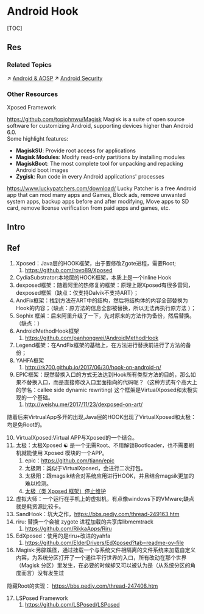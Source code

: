 # Android Hook

[TOC]



## Res
### Related Topics
↗ [Android & AOSP](../../../../../../🔑%20CS%20Core/🥷🏼%20Operating%20Systems%20&%20Kernels%20(Engineering%20Part)/Android%20&%20AOSP/Android%20&%20AOSP.md)
↗ [Android Security](../../../../../Application%20Security/Virtualization%20Security/Android%20Security/Android%20Security.md)


### Other Resources
Xposed Framework

https://github.com/topjohnwu/Magisk
Magisk is a suite of open source software for customizing Android, supporting devices higher than Android 6.0.  
Some highlight features:
- **MagiskSU**: Provide root access for applications
- **Magisk Modules**: Modify read-only partitions by installing modules
- **MagiskBoot**: The most complete tool for unpacking and repacking Android boot images
- **Zygisk**: Run code in every Android applications' processes

https://www.luckypatchers.com/download/
Lucky Patcher is a free Android app that can mod many apps and Games, Block ads, remove unwanted system apps, backup apps before and after modifying, Move apps to SD card, remove license verification from paid apps and games, etc.



## Intro



## Ref
[Android中常见的HOOK框架收集 | CSDN]: http://t.csdnimg.cn/4ieMP
1. Xposed：Java层的HOOK框架，由于要修改Zgote进程，需要Root;
	1. https://github.com/rovo89/Xposed
2. CydiaSubstrator:本地层的HOOK框架，本质上是一个inline Hook
3. dexposed框架：随着阿里的热修复的框架：原理上跟Xposed有很多雷同，dexposed框架（缺点：仅支持Dalvik不支持ART）；
4. AndFix框架：找到方法在ART中的结构，然后将结构体的内容全部替换为Hook的内容；（缺点：原方法的信息全部被替换，所以无法再执行原方法 ）；
5. Sophix 框架：后来阿里升级了一下，先对原来的方法作为备份，然后替换。（缺点：）
6. AndroidMethodHook框架
	1. https://github.com/panhongwei/AndroidMethodHook
7. Legend框架：在AndFix框架的基础上，在方法进行替换前进行了方法的备份；
8. YAHFA框架
	1. http://rk700.github.io/2017/06/30/hook-on-android-n/
9. EPIC框架：既然替换入口的方式无法达到Hook所有类型方法的目的，那么如果不替换入口，而是直接修改入口里面指向的代码呢？（这种方式有个高大上的学名：callee side dynamic rewriting) 这个框架是VirtualXposed和太极实现的一个基础。
	1. http://weishu.me/2017/11/23/dexposed-on-art/

随着后来VirtrualApp多开的出现,Java层的HOOK出现了VirtualXposed和太极：
均是免Root的。

10. VirtualXposed:Virtual APP与Xposed的一个结合。
11. 太极：太极Xposed ☯️ 是一个无需Root、不用解锁Bootloader，也不需要刷机就能使用 Xposed 模块的一个APP。 
	1. epic：https://github.com/tiann/epic
	2. 太极阴：类似于VirtualXposed，会进行二次打包。
	3. 太极阳：跟magsik结合对系统应用进行HOOK，并且结合magsik更加的难以检测。
	4. [太极（类 Xposed 框架）停止维护](https://www.oschina.net/news/291534/taichi-android-xposed-eol)
12. 虚拟大师：一个运行在手机上的虚拟机，有点像windows下的VMware;缺点就是耗资源比较卡。
13. SandHook：坑大之作，https://bbs.pediy.com/thread-249163.htm
14. riru: 替换一个会被 zygote 进程加载的共享库libmemtrack
	1. https://github.com/RikkaApps/Riru 
15. EdXposed：使用的是riru+改进的yahfa
	1. https://github.com/ElderDrivers/EdXposed?tab=readme-ov-file
16. Magisk:另辟蹊径，通过挂载一个与系统文件相隔离的文件系统来加载自定义内容，为系统分区打开了一个通往平行世界的入口，所有改动在那个世界（Magisk 分区）里发生，在必要的时候却又可以被认为是（从系统分区的角度而言）没有发生过

隐藏Root的实现： https://bbs.pediy.com/thread-247408.htm

17. LSPosed Framework
	1. https://github.com/LSPosed/LSPosed